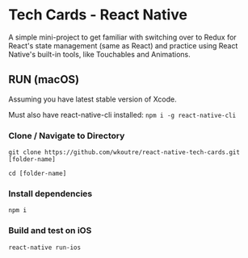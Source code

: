# Tech Cards - React Native

A simple mini-project to get familiar with switching over to Redux for React's state management (same as React) and practice using React Native's built-in tools, like Touchables and Animations.

## RUN (macOS)

Assuming you have latest stable version of Xcode.

Must also have react-native-cli installed: ```npm i -g react-native-cli```

### Clone / Navigate to Directory

```git clone https://github.com/wkoutre/react-native-tech-cards.git [folder-name]```

```cd [folder-name]```

### Install dependencies

```npm i ```

### Build and test on iOS

 ```react-native run-ios```
